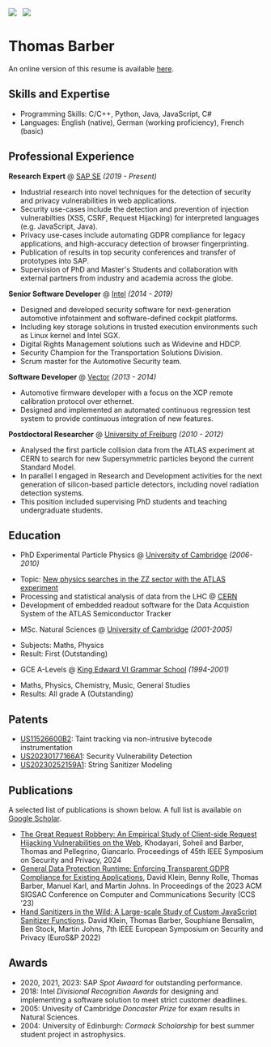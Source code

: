 [![](https://img.shields.io/badge/ThomasBarber-2867B2?style=for-the-badge&logo=linkedin&logoColor=white)](https://www.linkedin.com/in/thomas-barber-b3965551/) &nbsp; [![](https://img.shields.io/badge/tmbrbr-black?style=for-the-badge&logo=github&logoColor=white)](https://github.com/tmbrbr)

# Thomas Barber
An online version of this resume is available [here](https://tmbrbr.github.io/resume/).

## Skills and Expertise
 * Programming Skills: C/C++, Python, Java, JavaScript, C# 
 * Languages: English (native), German (working proficiency), French (basic)

## Professional Experience

**Research Expert** @ [SAP SE](https://www.sap.com/) *(2019 - Present)*
* Industrial research into novel techniques for the detection of security and privacy vulnerabilities in web applications.
* Security use-cases include the detection and prevention of injection vulnerabilties (XSS, CSRF, Request Hijacking) for interpreted languages (e.g. JavaScript, Java).
* Privacy use-cases include automating GDPR compliance for legacy applications, and high-accuracy detection of browser fingerprinting.
* Publication of results in top security conferences and transfer of prototypes into SAP.
* Supervision of PhD and Master's Students and collaboration with external partners from industry and academia across the globe.

**Senior Software Developer** @ [Intel](https://intel.com/) *(2014 - 2019)*
* Designed and developed security software for next-generation automotive infotainment and software-defined cockpit platforms.
* Including key storage solutions in trusted execution environments such as Linux kernel and Intel SGX.
* Digital Rights Management solutions such as Widevine and HDCP.
* Security Champion for the Transportation Solutions Division.
* Scrum master for the Automotive Security team.

**Software Developer** @ [Vector](https://www.vector.com/) *(2013 - 2014)*
 * Automotive firmware developer with a focus on the XCP remote calibration protocol over ethernet.
 * Designed and implemented an automated continuous regression test system to provide continuous integration of new features.

**Postdoctoral Researcher** @ [University of Freiburg](https://uni-freiburg.de/) *(2010 - 2012)*
 * Analysed the first particle collision data from the ATLAS experiment at CERN to search for new Supersymmetric particles beyond the current Standard Model.
 * In parallel I engaged in Research and Development activities for the next generation of silicon-based particle detectors, including novel radiation detection systems.
 * This position included supervising PhD students and teaching undergraduate students.

## Education
* PhD Experimental Particle Physics @ [University of Cambridge](https://www.cam.ac.uk/) *(2006-2010)*
 - Topic: [New physics searches in the ZZ sector with the ATLAS experiment](https://www.repository.cam.ac.uk/items/c40242a4-ba90-411c-afa3-3c2eef841f46)
 - Processing and statistical analysis of data from the LHC @ [CERN](https://home.cern/)
 - Development of embedded readout software for the Data Acquistion System of the ATLAS Semiconductor Tracker 
* MSc. Natural Sciences @ [University of Cambridge](https://www.cam.ac.uk/) *(2001-2005)*
 - Subjects: Maths, Physics
 - Result: First (Outstanding)
* GCE A-Levels @ [King Edward VI Grammar School](https://www.kegs.org.uk/) *(1994-2001)*
 - Maths, Physics, Chemistry, Music, General Studies
 - Results: All grade A (Outstanding)

## Patents
 * [US11526600B2](https://patents.google.com/patent/US11526600B2/en): Taint tracking via non-intrusive bytecode instrumentation
 * [US20230177166A1](https://patents.google.com/patent/US20230177166A1/en): Security Vulnerability Detection
 * [US20230252159A1](https://patents.google.com/patent/US20230252159A1/en): String Sanitizer Modeling

## Publications
A selected list of publications is shown below. A full list is available on [Google Scholar](https://scholar.google.com/citations?hl=en&user=C_4bRjsAAAAJ&view_op=list_works&sortby=pubdate).
 *  [The Great Request Robbery: An Empirical Study of Client-side Request Hijacking Vulnerabilities on the Web](https://trouge.net/papers/sp24_request_hijacking.pdf), Khodayari, Soheil and Barber, Thomas and Pellegrino, Giancarlo. Proceedings of 45th IEEE Symposium on Security and Privacy, 2024
 *  [General Data Protection Runtime: Enforcing Transparent GDPR Compliance for Existing Applications](https://loxo.ias.cs.tu-bs.de/papers/2023_CCS_GDPR_tainting.pdf), David Klein, Benny Rolle, Thomas Barber, Manuel Karl, and Martin Johns. In Proceedings of the 2023 ACM SIGSAC Conference on Computer and Communications Security (CCS '23)
 *  [Hand Sanitizers in the Wild: A Large-scale Study of Custom JavaScript Sanitizer Functions](https://loxo.ias.cs.tu-bs.de/papers/2022_EuroSP_JavaScript_Sanitizers.pdf). David Klein, Thomas Barber, Souphiane Bensalim, Ben Stock, Martin Johns, 7th IEEE European Symposium on Security and Privacy (EuroS&P 2022)

## Awards
* 2020, 2021, 2023: SAP *Spot Awaard* for outstanding performance.
* 2018: Intel *Divisional Recognition Awards* for designing and implementing a software solution to meet strict customer deadlines.
* 2005: Univesity of Cambridge *Doncaster Prize* for exam results in Natural Sciences.
* 2004: University of Edinburgh: *Cormack Scholarship* for best summer student project in astrophysics.





